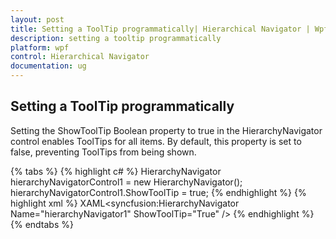 ```yaml
---
layout: post
title: Setting a ToolTip programmatically| Hierarchical Navigator | Wpf | Syncfusion
description: setting a tooltip programmatically
platform: wpf
control: Hierarchical Navigator
documentation: ug
---
```


## Setting a ToolTip programmatically

Setting the ShowToolTip Boolean property to true in the HierarchyNavigator control enables ToolTips for all items. By default, this property is set to false, preventing ToolTips from being shown.

{% tabs %}
{% highlight c# %}
HierarchyNavigator hierarchyNavigatorControl1 = new HierarchyNavigator();
hierarchyNavigatorControl1.ShowToolTip = true;
{% endhighlight %}
{% highlight xml %}
XAML<syncfusion:HierarchyNavigator Name="hierarchyNavigator1" ShowToolTip="True" />
{% endhighlight  %}
{% endtabs %}

